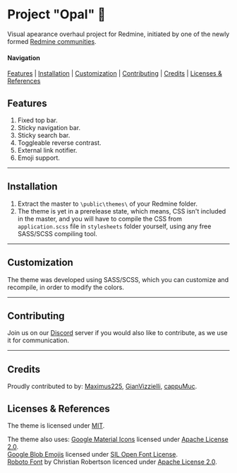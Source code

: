 # Project "Opal" :gem:
Visual apearance overhaul project for Redmine, initiated by one of the newly formed [Redmine communities](https://discord.me/redmine).  
#### Navigation
[Features](#features) |
[Installation](#installation) |
[Customization](#customization) |
[Contributing](#contributing) |
[Credits](#credits) |
[Licenses & References](#licenses--references) 

## Features
1. Fixed top bar.  
2. Sticky navigation bar.  
3. Sticky search bar.  
4. Toggleable reverse contrast.  
5. External link notifier.  
6. Emoji support.  

___
## Installation
1. Extract the master to `\public\themes\` of your Redmine folder.  
2. The theme is yet in a prerelease state, which means, CSS isn't included in the master, and you will have to compile the CSS from `application.scss` file in `stylesheets` folder yourself, using any free SASS/SCSS compiling tool.


___
## Customization
The theme was developed using SASS/SCSS, which you can customize and recompile, in order to modify the colors.

___
## Contributing
Join us on our [Discord](https://discord.me/redmine) server if you would also like to contribute, as we use it for communication.

___
## Credits
Proudly contributed to by: [Maximus225](https://github.com/Maximus225/), [GianVizzielli](https://github.com/GianVizzielli), [cappuMuc](https://github.com/cappuMUC).

## Licenses & References
The theme is licensed under [MIT](/README.md).

The theme also uses:
[Google Material Icons](https://github.com/google/material-design-icons/tree/master/iconfont) licensed under [Apache License 2.0](http://www.apache.org/licenses/LICENSE-2.0.txt).  
[Google Blob Emojis](https://github.com/googlei18n/noto-emoji) licensed under [SIL Open Font License](https://github.com/googlei18n/noto-emoji/blob/master/fonts/LICENSE).  
[Roboto Font](https://fonts.google.com/specimen/Roboto) by Christian Robertson licenced under [Apache License 2.0](http://www.apache.org/licenses/LICENSE-2.0.txt).  
